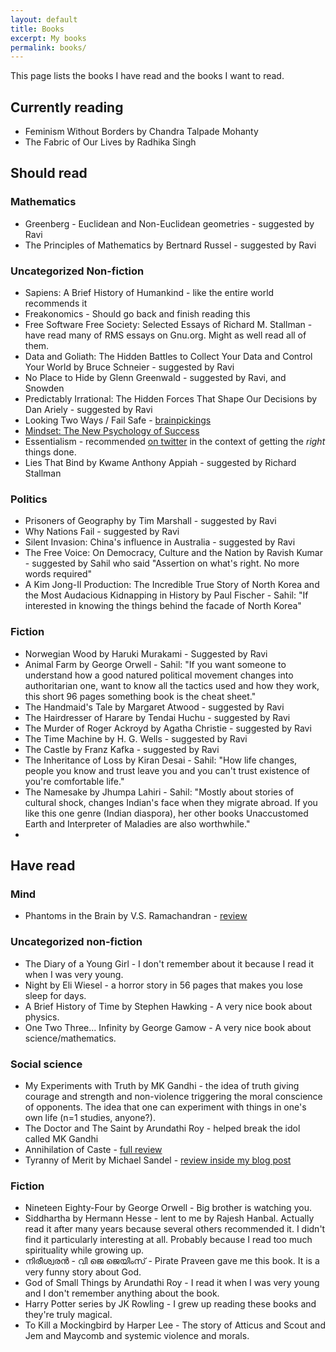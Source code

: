 ```yaml
---
layout: default
title: Books
excerpt: My books
permalink: books/
---
```


This page lists the books I have read and the books I want to read.

## Currently reading ##

* Feminism Without Borders by Chandra Talpade Mohanty
* The Fabric of Our Lives by Radhika Singh

## Should read ##

### Mathematics

* Greenberg - Euclidean and Non-Euclidean geometries - suggested by Ravi
* The Principles of Mathematics by Bertnard Russel - suggested by Ravi


### Uncategorized Non-fiction

* Sapiens: A Brief History of Humankind - like the entire world recommends it
* Freakonomics - Should go back and finish reading this
* Free Software Free Society: Selected Essays of Richard M. Stallman - have read many of RMS essays on Gnu.org. Might as well read all of them.
* Data and Goliath: The Hidden Battles to Collect Your Data and Control Your World by Bruce Schneier - suggested by Ravi
* No Place to Hide by Glenn Greenwald - suggested by Ravi, and Snowden
* Predictably Irrational: The Hidden Forces That Shape Our Decisions by Dan Ariely - suggested by Ravi
* Looking Two Ways / Fail Safe - [brainpickings](https://www.brainpickings.org/2013/05/15/debbie-millman-look-both-ways-fail-safe/)
* [Mindset: The New Psychology of Success](https://www.brainpickings.org/2014/01/29/carol-dweck-mindset/)
* Essentialism - recommended [on twitter](https://twitter.com/RheumEpi/status/1376380207263666187?s=20) in the context of getting the *right* things done.
* Lies That Bind by Kwame Anthony Appiah - suggested by Richard Stallman

### Politics

* Prisoners of Geography by Tim Marshall - suggested by Ravi
* Why Nations Fail - suggested by Ravi
* Silent Invasion: China's influence in Australia - suggested by Ravi
* The Free Voice: On Democracy, Culture and the Nation by Ravish Kumar - suggested by Sahil who said "Assertion on what's right. No more words required"
* A Kim Jong-Il Production: The Incredible True Story of North Korea and the Most Audacious Kidnapping in History by Paul Fischer - Sahil: "If interested in knowing the things behind the facade of North Korea"

### Fiction

* Norwegian Wood by Haruki Murakami - Suggested by Ravi
* Animal Farm by George Orwell - Sahil: "If you want someone to understand how a good natured political movement changes into authoritarian one, want to know all the tactics used and how they work, this short 96 pages something book is the cheat sheet."
* The Handmaid's Tale by Margaret Atwood - suggested by Ravi
* The Hairdresser of Harare by Tendai Huchu - suggested by Ravi
* The Murder of Roger Ackroyd by Agatha Christie - suggested by Ravi
* The Time Machine by H. G. Wells - suggested by Ravi
* The Castle by Franz Kafka - suggested by Ravi
* The Inheritance of Loss by Kiran Desai - Sahil: "How life changes, people you know and trust leave you and you can't trust existence of you're comfortable life."
* The Namesake by Jhumpa Lahiri - Sahil: "Mostly about stories of cultural shock, changes Indian's face when they migrate abroad. If you like this one genre (Indian diaspora), her other books Unaccustomed Earth and Interpreter of Maladies are also worthwhile."
* 


## Have read ##

### Mind

* Phantoms in the Brain by V.S. Ramachandran - [review](/phantoms-in-the-brain/)

### Uncategorized non-fiction

* The Diary of a Young Girl - I don't remember about it because I read it when I was very young.
* Night by Eli Wiesel - a horror story in 56 pages that makes you lose sleep for days.
* A Brief History of Time by Stephen Hawking - A very nice book about physics.
* One Two Three... Infinity by George Gamow - A very nice book about science/mathematics.

### Social science

* My Experiments with Truth by MK Gandhi - the idea of truth giving courage and strength and non-violence triggering the moral conscience of opponents. The idea that one can experiment with things in one's own life (n=1 studies, anyone?).
* The Doctor and The Saint by Arundathi Roy - helped break the idol called MK Gandhi
* Annihilation of Caste - [full review](https://blog.learnlearn.in/2020/12/annihilation-of-caste.html)
* Tyranny of Merit by Michael Sandel - [review inside my blog post](https://blog.learnlearn.in/2020/12/what-to-do-with-privilege.html)

### Fiction

* Nineteen Eighty-Four by George Orwell - Big brother is watching you.
* Siddhartha by Hermann Hesse - lent to me by Rajesh Hanbal. Actually read it after many years because several others recommended it. I didn't find it particularly interesting at all. Probably because I read too much spirituality while growing up.
* നിരീശ്വരന്‍ - വി ജെ ജെയിംസ്  - Pirate Praveen gave me this book. It is a very funny story about God.
* God of Small Things by Arundathi Roy - I read it when I was very young and I don't remember anything about the book.
* Harry Potter series by JK Rowling - I grew up reading these books and they're truly magical.
* To Kill a Mockingbird by Harper Lee - The story of Atticus and Scout and Jem and Maycomb and systemic violence and morals.
